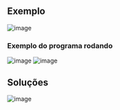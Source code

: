 ## Exemplo
![image](https://github.com/JoseLeonardoCordeiroBahia/tratamento-de-excecoes-java/assets/63564226/791edfb3-e9a2-4496-aaf3-8303ab9d56c4)

### Exemplo do programa rodando
![image](https://github.com/JoseLeonardoCordeiroBahia/tratamento-de-excecoes-java/assets/63564226/24daa22d-9ecc-46ce-acdd-baba84efba55)
![image](https://github.com/JoseLeonardoCordeiroBahia/tratamento-de-excecoes-java/assets/63564226/3ebf2905-3305-430c-87b9-fab90a411ae8)

## Soluções
![image](https://github.com/JoseLeonardoCordeiroBahia/tratamento-de-excecoes-java/assets/63564226/f6fd0b7c-11ad-4f9b-93b9-ef171a11e88c)
